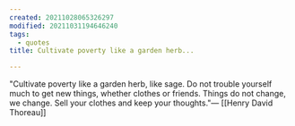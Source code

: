 ```yaml
---
created: 20211028065326297
modified: 20211031194646240
tags:
  - quotes
title: Cultivate poverty like a garden herb...

---
```


"Cultivate poverty like a garden herb, like sage. Do not trouble yourself much to get new things, whether clothes or friends. Things do not change, we change. Sell your clothes and keep your thoughts."— [[Henry David Thoreau]]
